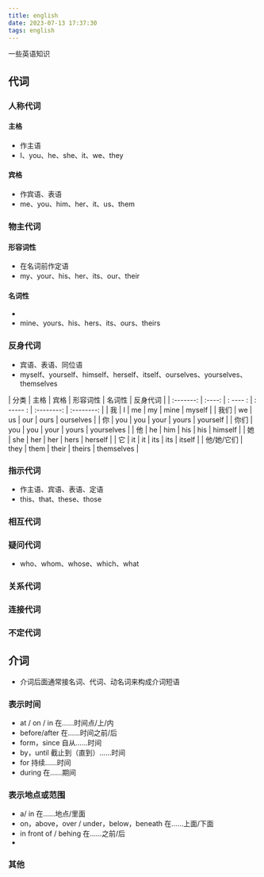 ```yaml
---
title: english
date: 2023-07-13 17:37:30
tags: english
---
```


一些英语知识

<!-- more -->

## 代词

### 人称代词

#### 主格

- 作主语
- I、you、he、she、it、we、they

#### 宾格

- 作宾语、表语
- me、you、him、her、it、us、them


### 物主代词
#### 形容词性

- 在名词前作定语
- my、your、his、her、its、our、their

#### 名词性

- 
- mine、yours、his、hers、its、ours、theirs

### 反身代词

- 宾语、表语、同位语
- myself、yourself、himself、herself、itself、ourselves、yourselves、themselves

| 分类       | 主格   | 宾格     | 形容词性  | 名词性     | 反身代词     |
| :-------:  | :----: | : ---- : | : ----- : | :--------: | :--------:   |
| 我         | I      | me       | my        | mine       | myself       |
| 我们       | we     | us       | our       | ours       | ourselves    |
| 你         | you    | you      | your      | yours      | yourself     |
| 你们       | you    | you      | your      | yours      | yourselves   |
| 他         | he     | him      | his       | his        | himself      |
| 她         | she    | her      | her       | hers       | herself      |
| 它         | it     | it       | its       | its        | itself       |
| 他/她/它们 | they   | them     | their     | theirs     | themselves   |

### 指示代词

- 作主语、宾语、表语、定语
- this、that、these、those

### 相互代词

### 疑问代词

- who、whom、whose、which、what

### 关系代词

### 连接代词

### 不定代词



## 介词

- 介词后面通常接名词、代词、动名词来构成介词短语

### 表示时间

- at / on / in 在……时间点/上/内
- before/after 在……时间之前/后
- form，since 自从……时间
- by，until 截止到（直到）……时间
- for 持续……时间
- during 在……期间

### 表示地点或范围

- a/ in 在……地点/里面
- on，above，over / under，below，beneath 在……上面/下面
- in front of / behing 在……之前/后
- 
### 其他



